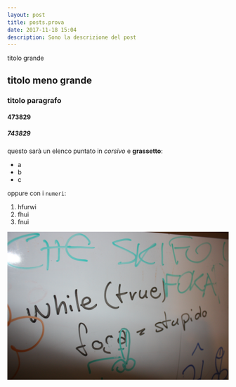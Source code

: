 ```yaml
---
layout: post
title: posts.prova
date: 2017-11-18 15:04
description: Sono la descrizione del post
---
```


 titolo grande

## titolo meno grande

### titolo paragrafo

#### 473829

##### 743829

questo sarà un elenco puntato in *corsivo* e **grassetto**:
- a
- b
- c

oppure con i `numeri`:
1. hfurwi
2. fhui
3. fnui

<a class="image featured"><img src="/images/posts/2017/11/18/IMG_0041.JPG" alt="sono una bellissima immagine"/></a>
